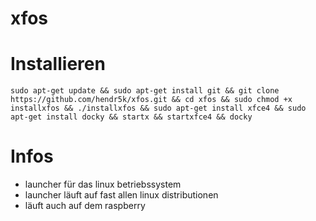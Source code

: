 # xfos

# Installieren
````
sudo apt-get update && sudo apt-get install git && git clone https://github.com/hendr5k/xfos.git && cd xfos && sudo chmod +x installxfos && ./installxfos && sudo apt-get install xfce4 && sudo apt-get install docky && startx && startxfce4 && docky
````


# Infos
* launcher für das linux betriebssystem
* launcher läuft auf fast allen linux distributionen
* läuft auch auf dem raspberry
